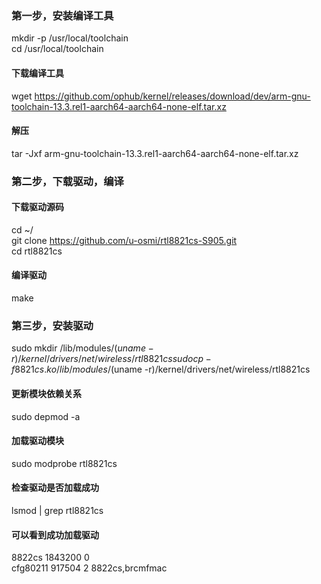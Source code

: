 ### 第一步，安装编译工具
mkdir -p /usr/local/toolchain  
cd /usr/local/toolchain
#### 下载编译工具
wget https://github.com/ophub/kernel/releases/download/dev/arm-gnu-toolchain-13.3.rel1-aarch64-aarch64-none-elf.tar.xz
#### 解压
tar -Jxf arm-gnu-toolchain-13.3.rel1-aarch64-aarch64-none-elf.tar.xz

### 第二步，下载驱动，编译
#### 下载驱动源码
cd ~/  
git clone https://github.com/u-osmi/rtl8821cs-S905.git  
cd rtl8821cs
#### 编译驱动
make


### 第三步，安装驱动
sudo mkdir /lib/modules/$(uname -r)/kernel/drivers/net/wireless/rtl8821cs  
sudo cp -f 8821cs.ko /lib/modules/$(uname -r)/kernel/drivers/net/wireless/rtl8821cs
#### 更新模块依赖关系
sudo depmod -a
#### 加载驱动模块
sudo modprobe rtl8821cs
#### 检查驱动是否加载成功
lsmod | grep rtl8821cs
#### 可以看到成功加载驱动
8822cs               1843200  0  
cfg80211              917504  2 8822cs,brcmfmac
